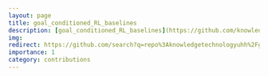 ```yaml
---
layout: page
title: goal_conditioned_RL_baselines
description: [goal_conditioned_RL_baselines](https://github.com/knowledgetechnologyuhh/goal_conditioned_RL_baselines) Added multiple robotic platforms (physical: pianobot; simulated: NICO robot), created a modular generalized model interface, and modified simulation environments. 
img: 
redirect: https://github.com/search?q=repo%3Aknowledgetechnologyuhh%2Fgoal_conditioned_RL_baselines%20abawi&type=code
importance: 1
category: contributions
---
```

